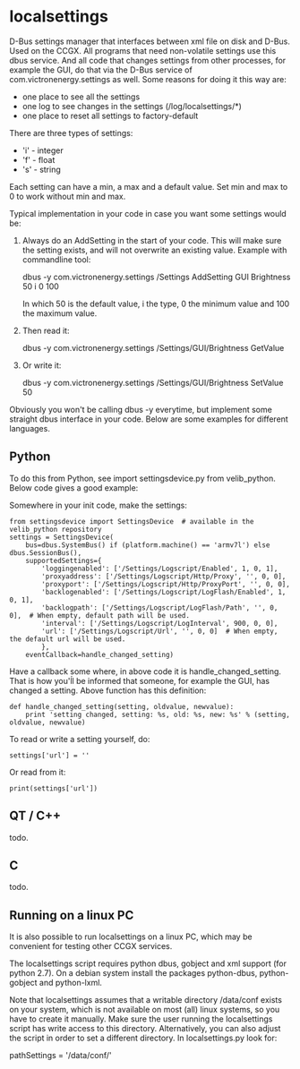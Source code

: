 # localsettings

D-Bus settings manager that interfaces between xml file on disk and D-Bus. Used on
the CCGX. All programs that need non-volatile settings use this dbus service. And
all code that changes settings from other processes, for example the GUI, do that
via the D-Bus service of com.victronenergy.settings as well. Some reasons for doing
it this way are:
- one place to see all the settings
- one log to see changes in the settings (/log/localsettings/*)
- one place to reset all settings to factory-default

There are three types of settings:
- 'i' - integer
- 'f' - float
- 's' - string

Each setting can have a min, a max and a default value. Set min and max to 0 to work without min and max.

Typical implementation in your code in case you want some settings would be:

1. Always do an AddSetting in the start of your code. This will make sure the setting
exists, and will not overwrite an existing value. Example with commandline tool:

    dbus -y com.victronenergy.settings /Settings AddSetting GUI Brightness 50 i 0 100

    In which 50 is the default value, i the type, 0 the minimum value and 100 the maximum value.
2. Then read it:

    dbus -y com.victronenergy.settings /Settings/GUI/Brightness GetValue

3. Or write it:

    dbus -y com.victronenergy.settings /Settings/GUI/Brightness SetValue 50

Obviously you won't be calling dbus -y everytime, but implement some straight dbus
interface in your code. Below are some examples for different languages.

## Python

To do this from Python, see import settingsdevice.py from velib_python. Below code gives a good example:

Somewhere in your init code, make the settings:

    from settingsdevice import SettingsDevice  # available in the velib_python repository
    settings = SettingsDevice(
        bus=dbus.SystemBus() if (platform.machine() == 'armv7l') else dbus.SessionBus(),
        supportedSettings={
            'loggingenabled': ['/Settings/Logscript/Enabled', 1, 0, 1],
            'proxyaddress': ['/Settings/Logscript/Http/Proxy', '', 0, 0],
            'proxyport': ['/Settings/Logscript/Http/ProxyPort', '', 0, 0],
            'backlogenabled': ['/Settings/Logscript/LogFlash/Enabled', 1, 0, 1],
            'backlogpath': ['/Settings/Logscript/LogFlash/Path', '', 0, 0],  # When empty, default path will be used.
            'interval': ['/Settings/Logscript/LogInterval', 900, 0, 0],
            'url': ['/Settings/Logscript/Url', '', 0, 0]  # When empty, the default url will be used.
            },
        eventCallback=handle_changed_setting)

Have a callback some where, in above code it is handle_changed_setting. That is how
you'ĺl be informed that someone, for example the GUI, has changed a setting. Above
function has this definition:

    def handle_changed_setting(setting, oldvalue, newvalue):
        print 'setting changed, setting: %s, old: %s, new: %s' % (setting, oldvalue, newvalue)


To read or write a setting yourself, do:

    settings['url'] = ''


Or read from it:

    print(settings['url'])

## QT / C++
todo.

## C
todo.

## Running on a linux PC
It is also possible to run localsettings on a linux PC, which may be convenient for testing other
CCGX services.

The localsettings script requires python dbus, gobject and xml support (for python 2.7). On a
debian system install the packages python-dbus, python-gobject and python-lxml.

Note that localsettings assumes that a writable directory /data/conf exists on your system, which is
not available on most (all) linux systems, so you have to create it manually. Make sure the user
running the localsettings script has write access to this directory. Alternatively, you can also
adjust the script in order to set a different directory. In localsettings.py look for:

pathSettings = '/data/conf/'

